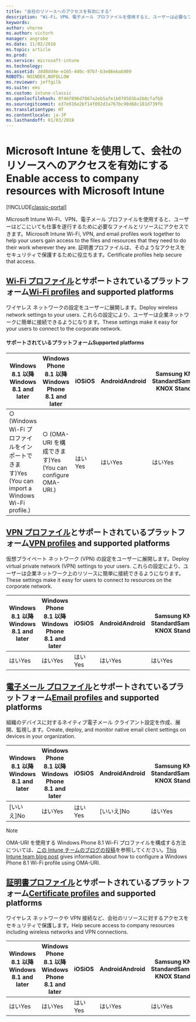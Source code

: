 ```yaml
---
title: "会社のリソースへのアクセスを有効にする"
description: "Wi-Fi、VPN、電子メール プロファイルを使用すると、ユーザーは必要なファイルとリソースにアクセスできます。"
keywords: 
author: vhorne
ms.author: victorh
manager: angrobe
ms.date: 11/02/2016
ms.topic: article
ms.prod: 
ms.service: microsoft-intune
ms.technology: 
ms.assetid: 3dd8dd4e-e165-4d0c-97b7-b3e86ebab909
ROBOTS: NOINDEX,NOFOLLOW
ms.reviewer: jeffgilb
ms.suite: ems
ms.custom: intune-classic
ms.openlocfilehash: 0f46f096d7067a2eb5afe1b070565ba2b8cfafb8
ms.sourcegitcommit: e37e916e2bf14f092d3a767bc90d68c181d739fb
ms.translationtype: HT
ms.contentlocale: ja-JP
ms.lasthandoff: 01/03/2018
---
```

# <a name="enable-access-to-company-resources-with-microsoft-intune"></a><span data-ttu-id="0105e-103">Microsoft Intune を使用して、会社のリソースへのアクセスを有効にする</span><span class="sxs-lookup"><span data-stu-id="0105e-103">Enable access to company resources with Microsoft Intune</span></span>

[!INCLUDE[classic-portal](../includes/classic-portal.md)]

<span data-ttu-id="0105e-104">Microsoft Intune Wi-Fi、VPN、電子メール プロファイルを使用すると、ユーザーはどこにいても仕事を遂行するために必要なファイルとリソースにアクセスできます。</span><span class="sxs-lookup"><span data-stu-id="0105e-104">Microsoft Intune Wi-Fi, VPN, and email profiles work together to help your users gain access to the files and resources that they need to do their work wherever they are.</span></span> <span data-ttu-id="0105e-105">証明書プロファイルは、そのようなアクセスをセキュリティで保護するために役立ちます。</span><span class="sxs-lookup"><span data-stu-id="0105e-105">Certificate profiles help secure that access.</span></span>

## <a name="wi-fi-profileswi-fi-connections-in-microsoft-intunemd-and-supported-platforms"></a><span data-ttu-id="0105e-106">[Wi-Fi プロファイル](wi-fi-connections-in-microsoft-intune.md)とサポートされているプラットフォーム</span><span class="sxs-lookup"><span data-stu-id="0105e-106">[Wi-Fi profiles](wi-fi-connections-in-microsoft-intune.md) and supported platforms</span></span>

<span data-ttu-id="0105e-107">ワイヤレス ネットワークの設定をユーザーに展開します。</span><span class="sxs-lookup"><span data-stu-id="0105e-107">Deploy wireless network settings to your users.</span></span> <span data-ttu-id="0105e-108">これらの設定により、ユーザーは企業ネットワークに簡単に接続できるようになります。</span><span class="sxs-lookup"><span data-stu-id="0105e-108">These settings make it easy for your users to connect to the corporate network.</span></span>
#### <a name="supported-platforms"></a><span data-ttu-id="0105e-109">サポートされているプラットフォーム</span><span class="sxs-lookup"><span data-stu-id="0105e-109">Supported platforms</span></span>

|<span data-ttu-id="0105e-110">Windows 8.1 以降</span><span class="sxs-lookup"><span data-stu-id="0105e-110">Windows 8.1 and later</span></span>|<span data-ttu-id="0105e-111">Windows Phone 8.1 以降</span><span class="sxs-lookup"><span data-stu-id="0105e-111">Windows Phone 8.1 and later</span></span>|<span data-ttu-id="0105e-112">iOS</span><span class="sxs-lookup"><span data-stu-id="0105e-112">iOS</span></span>|<span data-ttu-id="0105e-113">Android</span><span class="sxs-lookup"><span data-stu-id="0105e-113">Android</span></span>|<span data-ttu-id="0105e-114">Samsung KNOX Standard</span><span class="sxs-lookup"><span data-stu-id="0105e-114">Samsung KNOX Standard</span></span>|
|---------------------|---------------------------|---|-------|------------|
|<span data-ttu-id="0105e-115">○ (Windows Wi-Fi プロファイルをインポートできます)</span><span class="sxs-lookup"><span data-stu-id="0105e-115">Yes (You can import a Windows Wi-Fi profile.)</span></span>|<span data-ttu-id="0105e-116">○ (OMA-URI を構成できます)</span><span class="sxs-lookup"><span data-stu-id="0105e-116">Yes (You can configure OMA-URI.)</span></span> |<span data-ttu-id="0105e-117">はい</span><span class="sxs-lookup"><span data-stu-id="0105e-117">Yes</span></span>|<span data-ttu-id="0105e-118">はい</span><span class="sxs-lookup"><span data-stu-id="0105e-118">Yes</span></span>|<span data-ttu-id="0105e-119">はい</span><span class="sxs-lookup"><span data-stu-id="0105e-119">Yes</span></span>|

## <a name="vpn-profilesvpn-connections-in-microsoft-intunemd-and-supported-platforms"></a><span data-ttu-id="0105e-120">[VPN プロファイル](vpn-connections-in-microsoft-intune.md)とサポートされているプラットフォーム</span><span class="sxs-lookup"><span data-stu-id="0105e-120">[VPN profiles](vpn-connections-in-microsoft-intune.md) and supported platforms</span></span>
<span data-ttu-id="0105e-121">仮想プライベート ネットワーク (VPN) の設定をユーザーに展開します。</span><span class="sxs-lookup"><span data-stu-id="0105e-121">Deploy virtual private network (VPN) settings to your users.</span></span> <span data-ttu-id="0105e-122">これらの設定により、ユーザーは企業ネットワーク上のリソースに簡単に接続できるようになります。</span><span class="sxs-lookup"><span data-stu-id="0105e-122">These settings make it easy for users to connect to resources on the corporate network.</span></span>

|<span data-ttu-id="0105e-123">Windows 8.1 以降</span><span class="sxs-lookup"><span data-stu-id="0105e-123">Windows 8.1 and later</span></span>|<span data-ttu-id="0105e-124">Windows Phone 8.1 以降</span><span class="sxs-lookup"><span data-stu-id="0105e-124">Windows Phone 8.1 and later</span></span>|<span data-ttu-id="0105e-125">iOS</span><span class="sxs-lookup"><span data-stu-id="0105e-125">iOS</span></span>|<span data-ttu-id="0105e-126">Android</span><span class="sxs-lookup"><span data-stu-id="0105e-126">Android</span></span>|<span data-ttu-id="0105e-127">Samsung KNOX Standard</span><span class="sxs-lookup"><span data-stu-id="0105e-127">Samsung KNOX Standard</span></span>|
|---------------------|---------------------------|---|-------|------------|
|<span data-ttu-id="0105e-128">はい</span><span class="sxs-lookup"><span data-stu-id="0105e-128">Yes</span></span>|<span data-ttu-id="0105e-129">はい</span><span class="sxs-lookup"><span data-stu-id="0105e-129">Yes</span></span>|<span data-ttu-id="0105e-130">はい</span><span class="sxs-lookup"><span data-stu-id="0105e-130">Yes</span></span>|<span data-ttu-id="0105e-131">はい</span><span class="sxs-lookup"><span data-stu-id="0105e-131">Yes</span></span>|<span data-ttu-id="0105e-132">はい</span><span class="sxs-lookup"><span data-stu-id="0105e-132">Yes</span></span>|

## <a name="email-profilesconfigure-access-to-corporate-email-using-email-profiles-with-microsoft-intunemd-and-supported-platforms"></a><span data-ttu-id="0105e-133">[電子メール プロファイル](configure-access-to-corporate-email-using-email-profiles-with-microsoft-intune.md)とサポートされているプラットフォーム</span><span class="sxs-lookup"><span data-stu-id="0105e-133">[Email profiles](configure-access-to-corporate-email-using-email-profiles-with-microsoft-intune.md) and supported platforms</span></span>
<span data-ttu-id="0105e-134">組織のデバイスに対するネイティブ電子メール クライアント設定を作成、展開、監視します。</span><span class="sxs-lookup"><span data-stu-id="0105e-134">Create, deploy, and monitor native email client settings on devices in your organization.</span></span>


|<span data-ttu-id="0105e-135">Windows 8.1 以降</span><span class="sxs-lookup"><span data-stu-id="0105e-135">Windows 8.1 and later</span></span>|<span data-ttu-id="0105e-136">Windows Phone 8.1 以降</span><span class="sxs-lookup"><span data-stu-id="0105e-136">Windows Phone 8.1 and later</span></span>|<span data-ttu-id="0105e-137">iOS</span><span class="sxs-lookup"><span data-stu-id="0105e-137">iOS</span></span>|<span data-ttu-id="0105e-138">Android</span><span class="sxs-lookup"><span data-stu-id="0105e-138">Android</span></span>|<span data-ttu-id="0105e-139">Samsung KNOX Standard</span><span class="sxs-lookup"><span data-stu-id="0105e-139">Samsung KNOX Standard</span></span>|
|---------------------|---------------------------|---|-------|------------|
|<span data-ttu-id="0105e-140">[いいえ]</span><span class="sxs-lookup"><span data-stu-id="0105e-140">No</span></span>|<span data-ttu-id="0105e-141">はい</span><span class="sxs-lookup"><span data-stu-id="0105e-141">Yes</span></span>|<span data-ttu-id="0105e-142">はい</span><span class="sxs-lookup"><span data-stu-id="0105e-142">Yes</span></span>|<span data-ttu-id="0105e-143">[いいえ]</span><span class="sxs-lookup"><span data-stu-id="0105e-143">No</span></span>|<span data-ttu-id="0105e-144">はい</span><span class="sxs-lookup"><span data-stu-id="0105e-144">Yes</span></span>|

> [!NOTE]
> <span data-ttu-id="0105e-145">OMA-URI を使用する Windows Phone 8.1 Wi-Fi プロファイルを構成する方法については、[この Intune チームのブログの投稿](https://blogs.technet.microsoft.com/enterprisemobility/2015/02/19/using-oma-uri-to-create-custom-wi-fi-profiles-for-windows-phone-8-1/)を参照してください。</span><span class="sxs-lookup"><span data-stu-id="0105e-145">[This Intune team blog post](https://blogs.technet.microsoft.com/enterprisemobility/2015/02/19/using-oma-uri-to-create-custom-wi-fi-profiles-for-windows-phone-8-1/) gives information about how to configure a Windows Phone 8.1 Wi-Fi profile using OMA-URI.</span></span>

## <a name="certificate-profilessecure-resource-access-with-certificate-profilesmd-and-supported-platforms"></a><span data-ttu-id="0105e-146">[証明書プロファイル](secure-resource-access-with-certificate-profiles.md)とサポートされているプラットフォーム</span><span class="sxs-lookup"><span data-stu-id="0105e-146">[Certificate profiles](secure-resource-access-with-certificate-profiles.md) and supported platforms</span></span>
<span data-ttu-id="0105e-147">ワイヤレス ネットワークや VPN 接続など、会社のリソースに対するアクセスをセキュリティで保護します。</span><span class="sxs-lookup"><span data-stu-id="0105e-147">Help secure access to company resources including wireless networks and VPN connections.</span></span>


|<span data-ttu-id="0105e-148">Windows 8.1 以降</span><span class="sxs-lookup"><span data-stu-id="0105e-148">Windows 8.1 and later</span></span>|<span data-ttu-id="0105e-149">Windows Phone 8.1 以降</span><span class="sxs-lookup"><span data-stu-id="0105e-149">Windows Phone 8.1 and later</span></span>|<span data-ttu-id="0105e-150">iOS</span><span class="sxs-lookup"><span data-stu-id="0105e-150">iOS</span></span>|<span data-ttu-id="0105e-151">Android</span><span class="sxs-lookup"><span data-stu-id="0105e-151">Android</span></span>|<span data-ttu-id="0105e-152">Samsung KNOX Standard</span><span class="sxs-lookup"><span data-stu-id="0105e-152">Samsung KNOX Standard</span></span>|
|---------------------|---------------------------|---|-------|------------|
|<span data-ttu-id="0105e-153">はい</span><span class="sxs-lookup"><span data-stu-id="0105e-153">Yes</span></span>|<span data-ttu-id="0105e-154">はい</span><span class="sxs-lookup"><span data-stu-id="0105e-154">Yes</span></span>|<span data-ttu-id="0105e-155">はい</span><span class="sxs-lookup"><span data-stu-id="0105e-155">Yes</span></span>|<span data-ttu-id="0105e-156">はい</span><span class="sxs-lookup"><span data-stu-id="0105e-156">Yes</span></span>|<span data-ttu-id="0105e-157">はい</span><span class="sxs-lookup"><span data-stu-id="0105e-157">Yes</span></span>|

